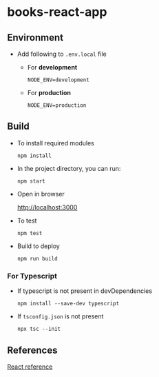 # books-react-app

## Environment

- Add following to `.env.local` file
    - For **development**

        `NODE_ENV=development`

    - For **production**

        `NODE_ENV=production`

## Build

- To install required modules

    `npm install`

- In the project directory, you can run:

    `npm start`

- Open in browser

    [http://localhost:3000](http://localhost:3000)

- To test

    `npm test`

- Build to deploy

    `npm run build`

### For Typescript

- If typescript is not present in devDependencies

    `npm install --save-dev typescript`

- If `tsconfig.json` is not present

    `npx tsc --init`

## References
[React reference](./HELP.md)
